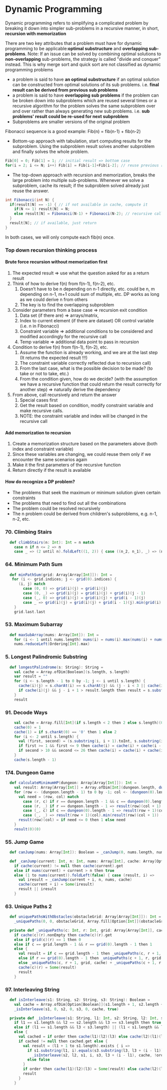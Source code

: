 # Dynamic Programming
Dynamic programming refers to simplifying a complicated problem by breaking it down into simpler sub-problems in a recursive manner, in short, **recursion with memorization**

There are two key attributes that a problem must have for dynamic programming to be applicable:**optimal substructure** and **overlapping sub-problems**. 
Note: If an issue can be solved by combining optimal solutions to **non-overlapping** sub-problems, the strategy is called "divide and conquer" instead.
This is why merge sort and quick sort are not classified as dynamic programming problems

- a problem is said to have **an optimal substructure** if an optimal solution can be constructed from optimal solutions of its sub problems. i.e. **final result can be derived from previous sub problems**
- a problem is said to have **overlapping sub problems** if the problem can be broken down into subproblems which are reused several times or a recursive algorithm for the problem solves the same subproblem over and over rather than always generating new sub problems. i.e. **sub problems' result could be re-used for next subproblem**
- Subproblems are smaller versions of the original problem

Fibonacci sequence is a good example: Fib(n) = fib(n-1) + fib(n-2)
- Bottom-up approach with tabulation, start computing results for the subproblem. 
Using the subproblem result solves another subproblem and finally solves the whole problem.
```scala
Fib[0] = 0; Fib[1] = 1; // initial result => bottom case
for(i = 2; i <= N; i++) Fib[i] = Fib[i-1]+Fib[i-2]; // reuse previous results from bottom to top
```
- The top-down approach with recursion and memorization, breaks the large problem into multiple sub-problems. 
Whenever we solve a subproblem, cache its result; if the subproblem solved already just reuse the answer.
```scala
int Fibonacci(int N) {
  if(result[N] == -1) { // if not available in cache, compute it
    if(N <= 1) result[N] = N;
    else result[N] = Fibonacci(N-1) + Fibonacci(N-2); // recursive call which will eventually bottom up
  }
  result[N]; // if available, just return
}
```
In both cases, we will only compute each fib(n) once.

### Top down recursion thinking process

#### Brute force recursion without memorization first
1. The expected result => use what the question asked for as a return result
2. Think of how to derive f(n) from f(n-1), f(n-2), etc.
    1. Doesn’t have to be n depending on n-1 directly, etc. could be n, m depending on n-1, m+1 could sum of multiple, etc. DP works as long as we could derive n from others 
    2. The key is to find the overlapping subproblem
3. Consider parameters from a base case => recursion exit condition
    1. Data set (if there are) => arrays/matrix,
    2. Index to current element (if there are dataset) OR control variable (i.e. n in Fibonacci)
    3. Constraint variable => additional conditions to be considered and modified accordingly for the recursive call
    4. Temp variable => additional data point to pass in recursion
4. Condition to derive f(n) from f(n-1), f(n-2), etc. 
    1. Assume the function is already working, and we are at the last step (It returns the expected result !!!)
    2. The constraint variable correctly reflected due to recursion call)
    3. From the last case, what is the possible decision to be made? (to take or not to take, etc.)
    4. From the condition given, how do we decide? (with the assumption we have a recursive function that could return the result correctly for another step) => naturally derive the dependency 
5. From above, call recursively and return the answer
    1. Special cases first
    2. Get the result based on condition, modify constraint variable and make recursive calls.
    3. NOTE: the constraint variable and index will be changed in the recursive call

#### Add memorization to recursion
1. Create a memorization structure based on the parameters above (both index and constraint variable)
2. Since these variables are changing, we could reuse them only if we encounter the same scenarios again
3. Make it the first parameters of the recursive function
4. Return directly if the result is available

#### How do recognize a DP problem?
- The problems that seek the maximum or minimum solution given certain constraints 
- The problems that need to find out all the combinations 
- The problem could be resolved recursively 
- The n problem could be derived from children's subproblems, e.g. n-1, n-2, etc.

### 70. Climbing Stairs
```scala
  def climbStairs(n: Int): Int = n match
    case n if n <= 2 => n
    case _ => (2 until n).foldLeft((1, 2)) { case ((n_2, n_1), _) => (n_1, n_2 + n_1) }._2
```

### 64. Minimum Path Sum
```scala
  def minPathSum(grid: Array[Array[Int]]): Int =
   for (i <- grid.indices; j <- grid(0).indices) {
      (i, j) match
        case (0, 0) => grid(i)(j) = grid(i)(j)
        case (0, _) => grid(i)(j) = grid(i)(j) + grid(i)(j - 1)
        case (_, 0) => grid(i)(j) = grid(i)(j) + grid(i - 1)(j)
        case _ => grid(i)(j) = grid(i)(j) + grid(i - 1)(j).min(grid(i)(j - 1))
    }
    grid.last.last
```

### 53. Maximum Subarray
```scala
  def maxSubArray(nums: Array[Int]): Int =
    for (i <- 1 until nums.length) nums(i) = nums(i).max(nums(i) + nums(i - 1))
    nums.reduceLeft(Ordering[Int].max)
```

### 5. Longest Palindromic Substring
```scala
  def longestPalindrome(s: String): String =
    val cache = Array.ofDim[Boolean](s.length, s.length)
    var result = ""
    for (i <- s.length - 1 to 0 by -1; j <- i until s.length) {
      cache(i)(j) = s.charAt(i) == s.charAt(j) && (j - i < 3 || cache(i + 1)(j - 1))
      if cache(i)(j) && j - i + 1 > result.length then result = s.substring(i, j + 1)
    }
    result
```

### 91. Decode Ways
```scala
    val cache = Array.fill[Int](if s.length < 2 then 2 else s.length)(0)
    cache(0) = 1
    cache(1) = if s.charAt(0) == '0' then 1 else 2
    for (i <- 2 until s.length) {
      val (first, second) = (s.substring(i, i + 1).toInt, s.substring(i - 1, i + 1).toInt)
      if first >= 1 && first <= 9 then cache(i) = cache(i) + cache(i - 1)
      if second > 10 && second <= 26 then cache(i) = cache(i) + cache(i - 2)
    }
    cache(s.length - 1)
```

### 174. Dungeon Game
```scala
  def calculateMinimumHP(dungeon: Array[Array[Int]]): Int =
    val result: Array[Array[Int]] = Array.ofDim[Int](dungeon.length, dungeon(0).length)
    for (row <- (dungeon.length - 1) to 0 by -1; col <- (dungeon(0).length - 1) to 0 by -1) {
      val need = (row, col) match
        case (r, c) if r == dungeon.length - 1 && c == dungeon(0).length - 1 => 1 - dungeon(row)(col)
        case (r, _) if r == dungeon.length - 1 => result(row)(col + 1) - dungeon(row)(col)
        case (_, c) if c == dungeon(0).length - 1 => result(row + 1)(col) - dungeon(row)(col)
        case (_, _) => result(row + 1)(col).min(result(row)(col + 1)) - dungeon(row)(col)
      result(row)(col) = if need <= 0 then 1 else need
    }
    result(0)(0)
```

### 55. Jump Game
```scala
  def canJump(nums: Array[Int]): Boolean = _canJump(0, nums.length, nums, Array.ofDim[Option[Boolean]](nums.length))

  def _canJump(current: Int, n: Int, nums: Array[Int], cache: Array[Option[Boolean]]): Boolean =
    if cache(current) != null then cache(current).get
    else if nums(current) + current > n then true
    else (1 to nums(current)).foldLeft(false) { case (result, i) =>
      val iresult = _canJump(current + i, n, nums, cache)
      cache(current + i) = Some(iresult)
      result || iresult
    }
```

### 63. Unique Paths 2
```scala
  def uniquePathsWithObstacles(obstacleGrid: Array[Array[Int]]): Int =
    _uniquePaths(0, 0, obstacleGrid, Array.fill[Option[Int]](obstacleGrid.length, obstacleGrid(0).length)(None))

  private def _uniquePaths(c: Int, r: Int, grid: Array[Array[Int]], cache: Array[Array[Option[Int]]]): Int =
    if cache(c)(r).nonEmpty then cache(c)(r).get
    else if grid(c)(r) == 1 then 0
    else if c == grid.length - 1 && r == grid(0).length - 1 then 1
    else {
      val result = if c == grid.length - 1 then _uniquePaths(c, r + 1, grid, cache)
      else if r == grid(0).length - 1 then _uniquePaths(c + 1, r, grid, cache)
      else _uniquePaths(c, r + 1, grid, cache) + _uniquePaths(c + 1, r, grid, cache)
      cache(c)(r) = Some(result)
      result
    }
```

### 97. Interleaving String
```scala
  def isInterleave(s1: String, s2: String, s3: String): Boolean =
    val cache = Array.ofDim[Option[Boolean]](s1.length + 1, s2.length + 1, s3.length + 1)
    _isInterleave(s1, 0, s2, 0, s3, 0, cache, true)

  private def _isInterleave(s1: String, l1: Int, s2: String, l2: Int, s3: String, l3: Int, cache: Array[Array[Array[Option[Boolean]]]], order: Boolean): Boolean =
    if l1 == s1.length && l2 == s2.length && l3 == s3.length then true
    else if (l1 == s1.length && l3 < s3.length) || (l1 < s1.length && l3 == s3.length) then false
    else {
      val cached = if order then cache(l1)(l2)(l3) else cache(l2)(l1)(l3)
      if cached != null then cached.get else {
        val result = (l1 + 1 to s1.length).exists { i =>
          if s1.substring(l1, i).equals(s3.substring(l3, l3 + (i - l1))) then
            _isInterleave(s2, l2, s1, i, s3, l3 + (i - l1), cache, !order)
          else false
        }
        if order then cache(l1)(l2)(l3) = Some(result) else cache(l2)(l1)(l3) = Some(result)
        result
      }
    }
```